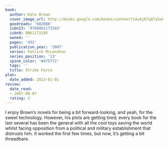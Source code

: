```yaml
---
book:
  author: Dale Brown
  cover_image_url: http://books.google.com/books/content?id=AjK7qQ7ySxEC&printsec=frontcover&img=1&zoom=1&edge=curl&source=gbs_api
  goodreads: '682086'
  isbn13: '9780061173103'
  isbn9: 006117310X
  owned: ''
  pages: '432'
  publication_year: '2007'
  series: Patrick McLanahan
  series_position: '13'
  spine_color: '#475772'
  tags: ''
  title: Strike Force
plan:
  date_added: 2023-01-01
review:
  date_read:
  - 2007-08-07
  rating: 2
---
```


I enjoy Brown’s novels for being a bit forward-looking, and yeah, for the sweet technology. However, his plots are getting tired; every book for the last several has been the general with all the cool toys saving the world whilst facing opposition from a political and military establishment that distrusts him. It worked the first few times, but now, it’s getting a bit threadbare.
